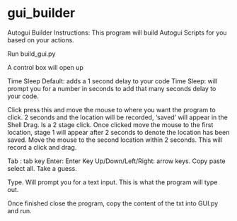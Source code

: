 # gui_builder
Autogui Builder
Instructions:
This program will build Autogui Scripts for you based on your actions. 

Run build_gui.py

A control box will open up


Time Sleep Default: adds a 1 second delay to your code
Time Sleep: will prompt you for a number in seconds to add that many seconds delay to your code.

Click press this and move the mouse to where you want the program to click. 2 seconds and the location will be recorded, ‘saved’ will appear in the Shell
Drag. Is a 2 stage click. Once clicked move the mouse to the first location, stage 1 will appear after 2 seconds to denote the location has been saved. Move the mouse to the second location within 2 seconds. This will record a click and drag.

Tab : tab key
Enter: Enter Key
Up/Down/Left/Right: arrow keys.
Copy paste select all. Take a guess.

Type. Will prompt you for a text input. This is what the program will type out.

Once finished close the program, copy the content of the txt into GUI.py and run.
